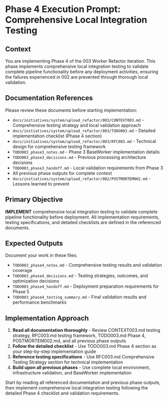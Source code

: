 # Phase 4 Execution Prompt: Comprehensive Local Integration Testing

## Context
You are implementing Phase 4 of the 003 Worker Refactor iteration. This phase implements comprehensive local integration testing to validate complete pipeline functionality before any deployment activities, ensuring the failures experienced in 002 are prevented through thorough local validation.

## Documentation References
Please review these documents before starting implementation:
- `docs/initiatives/system/upload_refactor/003/CONTEXT003.md` - Comprehensive testing strategy and local validation approach
- `docs/initiatives/system/upload_refactor/003/TODO003.md` - Detailed implementation checklist (Phase 4 section)
- `docs/initiatives/system/upload_refactor/003/RFC003.md` - Technical design for comprehensive testing framework
- `TODO003_phase3_notes.md` - Phase 3 BaseWorker implementation details
- `TODO003_phase3_decisions.md` - Previous processing architecture decisions
- `TODO003_phase3_handoff.md` - Local validation requirements from Phase 3
- All previous phase outputs for complete context
- `docs/initiatives/system/upload_refactor/002/POSTMORTEM002.md` - Lessons learned to prevent

## Primary Objective
**IMPLEMENT** comprehensive local integration testing to validate complete pipeline functionality before deployment. All implementation requirements, testing specifications, and detailed checklists are defined in the referenced documents.

## Expected Outputs
Document your work in these files:
- `TODO003_phase4_notes.md` - Comprehensive testing results and validation coverage
- `TODO003_phase4_decisions.md` - Testing strategies, outcomes, and optimization decisions
- `TODO003_phase4_handoff.md` - Deployment preparation requirements for Phase 5
- `TODO003_phase4_testing_summary.md` - Final validation results and performance benchmarks

## Implementation Approach
1. **Read all documentation thoroughly** - Review CONTEXT003.md testing strategy, RFC003.md testing framework, TODO003.md Phase 4, POSTMORTEM002.md, and all previous phase outputs
2. **Follow the detailed checklist** - Use TODO003.md Phase 4 section as your step-by-step implementation guide
3. **Reference testing specifications** - Use RFC003.md Comprehensive Testing Strategy section for technical implementation
4. **Build upon all previous phases** - Use complete local environment, infrastructure validation, and BaseWorker implementation

Start by reading all referenced documentation and previous phase outputs, then implement comprehensive local integration testing following the detailed Phase 4 checklist and validation requirements.